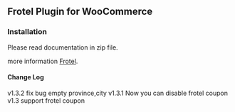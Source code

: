 ## Frotel Plugin for WooCommerce
### Installation

Please read documentation in zip file.


more information [Frotel](http://frotel.com).

#### Change Log
v1.3.2 fix bug empty province,city
v1.3.1 Now you can disable frotel coupon
v1.3 support frotel coupon